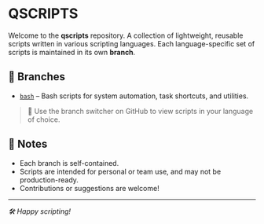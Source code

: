# QSCRIPTS

Welcome to the **qscripts** repository. A collection of lightweight, reusable scripts written in various scripting languages. Each language-specific set of scripts is maintained in its own **branch**.

## 📂 Branches

- [`bash`](https://github.com/somatech-20/qscrpits/tree/bash?tab=readme-ov-file) – Bash scripts for system automation, task shortcuts, and utilities.
<!-- - [`python`](https://github.com/somatech-20/quqscripts/tree/python) – Python scripts for data processing, quick tools, and scripting tasks.
- [`powershell`](https://github.com/somatech-20/quqscripts/tree/powershell) – PowerShell scripts for Windows automation and sysadmin tasks.
- [`js`](https://github.com/somatech-20/quqscripts/tree/js) – JavaScript snippets for browser automation or Node.js tools.
- [`zsh`](https://github.com/somatech-20/quqscripts/tree/zsh) – Zsh-specific customizations and helper scripts. -->

> 🔀 Use the branch switcher on GitHub to view scripts in your language of choice.

## 📌 Notes

- Each branch is self-contained.
- Scripts are intended for personal or team use, and may not be production-ready.
- Contributions or suggestions are welcome!

---

 _🛠 Happy scripting!_
